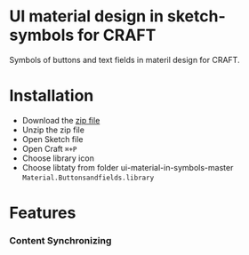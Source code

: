 # UI material design in sketch-symbols for CRAFT

Symbols of buttons and text fields in materil design for CRAFT.

# Installation

+ Download the [zip file](https://github.com/nostrism/ui-material-in-symbols/archive/master.zip)
+ Unzip the zip file
+ Open Sketch file
+ Open Craft `⌘+P`
+ Choose library icon
+ Choose libtaty from folder ui-material-in-symbols-master `Material.Buttonsandfields.library`

# Features

### Content Synchronizing

